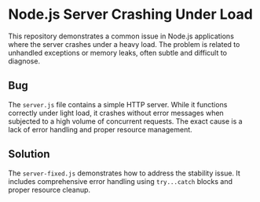 # Node.js Server Crashing Under Load

This repository demonstrates a common issue in Node.js applications where the server crashes under a heavy load.  The problem is related to unhandled exceptions or memory leaks, often subtle and difficult to diagnose.

## Bug

The `server.js` file contains a simple HTTP server. While it functions correctly under light load, it crashes without error messages when subjected to a high volume of concurrent requests.  The exact cause is a lack of error handling and proper resource management.

## Solution

The `server-fixed.js` demonstrates how to address the stability issue. It includes comprehensive error handling using `try...catch` blocks and proper resource cleanup.